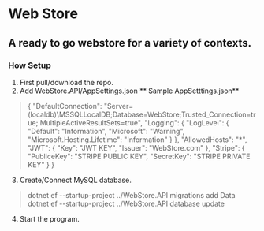 # Web Store
## A ready to go webstore for a variety of contexts. 

### How Setup


1. First pull/download the repo.
2. Add WebStore.API/AppSettings.json
** Sample AppSetttings.json**
>{
>"DefaultConnection": "Server=(localdb)\\MSSQLLocalDB;Database=WebStore;Trusted_Connection=true;  MultipleActiveResultSets=true",
>  "Logging": {
>    "LogLevel": {
>      "Default": "Information",
>      "Microsoft": "Warning",
>      "Microsoft.Hosting.Lifetime": "Information"
>    }
>  },
>  "AllowedHosts": "*",
>  "JWT": {
>    "Key": "JWT KEY",
>    "Issuer": "WebStore.com"
>  },
>  "Stripe": {
>    "PubliceKey": "STRIPE PUBLIC KEY",
>    "SecretKey": "STRIPE PRIVATE KEY"
>  }
>}

3. Create/Connect MySQL database.
>dotnet ef --startup-project ../WebStore.API migrations add Data
>dotnet ef --startup-project ../WebStore.API database update
4. Start the program.
